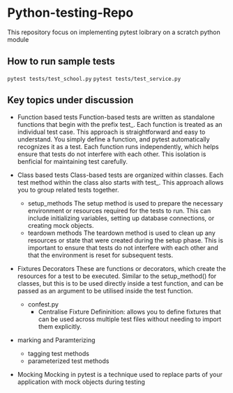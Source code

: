 # Python-testing-Repo
This repository focus on implementing pytest loibrary on a scratch python module

## How to run sample tests
`pytest tests/test_school.py`
`pytest tests/test_service.py`

## Key topics under discussion

- Function based tests
    Function-based tests are written as standalone functions that begin with the prefix test_. Each function is 
    treated as an individual test case. This approach is straightforward and easy to understand. You simply define a function, and pytest automatically recognizes it as a test. Each function runs independently, which helps ensure that tests do not interfere with each other. This isolation is benficial for maintaining test carefully.

- Class based tests
    Class-based tests are organized within classes. Each test method within the class also starts with test_. This approach allows you to group related tests together.
    - setup_methods
        The setup method is used to prepare the necessary environment or resources required for the tests to run. This can include initializing variables, setting up database connections, or creating mock objects.
    - teardown methods
        The teardown method is used to clean up any resources or state that were created during the setup phase. This is important to ensure that tests do not interfere with each other and that the environment is reset for subsequent tests.
- Fixtures Decorators
    These are functions or decorators, which create the resources for a test to be executed. Similar to the setup_method() for classes, but this is to be used directly inside a test function, and can be passed as an argument to be utilised inside the test function.
    - confest.py 
        - Centralise Fixture Defininition: allows you to define fixtures that can be used across multiple test files without needing to import them explicitly. 
- marking and Paramterizing
    - tagging test methods
    - parameterized test methods
- Mocking
    Mocking in pytest is a technique used to replace parts of your application with mock objects during testing